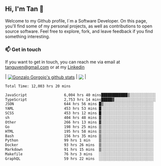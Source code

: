 ## Hi, I'm Tan 👋

Welcome to my Github profile, I´m a Software Developer. On this page, you'll find some of my personal projects, as well as contributions to open source software. Feel free to explore, fork, and leave feedback if you find something interesting.

### 📫 Get in touch

If you want to get in touch, you can reach me via email at [tanguven@gmail.com](mailto:tanguven@gmail.com) or at my [Linkedin](https://www.linkedin.com/in/tanguven/)

| <a href="https://github.com/tnguven"><img align="center" src="https://github-readme-stats.vercel.app/api?username=tnguven&show_icons=true&include_all_commits=true&theme=gotham&hide_border=true" alt="Gonzalo Gorgojo's github stats" /></a> | <a href="https://github.com/tnguven"><img align="center" src="https://github-readme-stats.vercel.app/api/top-langs/?username=tnguven&layout=compact&theme=gotham&hide_border=true" /></a> |

<!--START_SECTION:waka-->

```txt
Total Time: 12,003 hrs 20 mins

JavaScript                 6,004 hrs 40 mins████████████▒░░░░░░░░░░░░   48.94 %
TypeScript                 2,753 hrs 14 mins█████▓░░░░░░░░░░░░░░░░░░░   22.44 %
JSON                       644 hrs 56 mins █▒░░░░░░░░░░░░░░░░░░░░░░░   05.26 %
YAML                       453 hrs 53 mins █░░░░░░░░░░░░░░░░░░░░░░░░   03.70 %
SCSS                       453 hrs 12 mins █░░░░░░░░░░░░░░░░░░░░░░░░   03.69 %
sh                         404 hrs 48 mins ▓░░░░░░░░░░░░░░░░░░░░░░░░   03.30 %
Other                      266 hrs 13 mins ▓░░░░░░░░░░░░░░░░░░░░░░░░   02.17 %
Go                         198 hrs 25 mins ▒░░░░░░░░░░░░░░░░░░░░░░░░   01.62 %
HTML                       195 hrs 58 mins ▒░░░░░░░░░░░░░░░░░░░░░░░░   01.60 %
Bash                       156 hrs 35 mins ▒░░░░░░░░░░░░░░░░░░░░░░░░   01.28 %
Python                     99 hrs 1 min    ▒░░░░░░░░░░░░░░░░░░░░░░░░   00.81 %
Docker                     93 hrs 26 mins  ▒░░░░░░░░░░░░░░░░░░░░░░░░   00.76 %
Markdown                   91 hrs 15 mins  ▒░░░░░░░░░░░░░░░░░░░░░░░░   00.74 %
Makefile                   76 hrs 3 mins   ░░░░░░░░░░░░░░░░░░░░░░░░░   00.62 %
GraphQL                    59 hrs 22 mins  ░░░░░░░░░░░░░░░░░░░░░░░░░   00.48 %
```

<!--END_SECTION:waka-->
